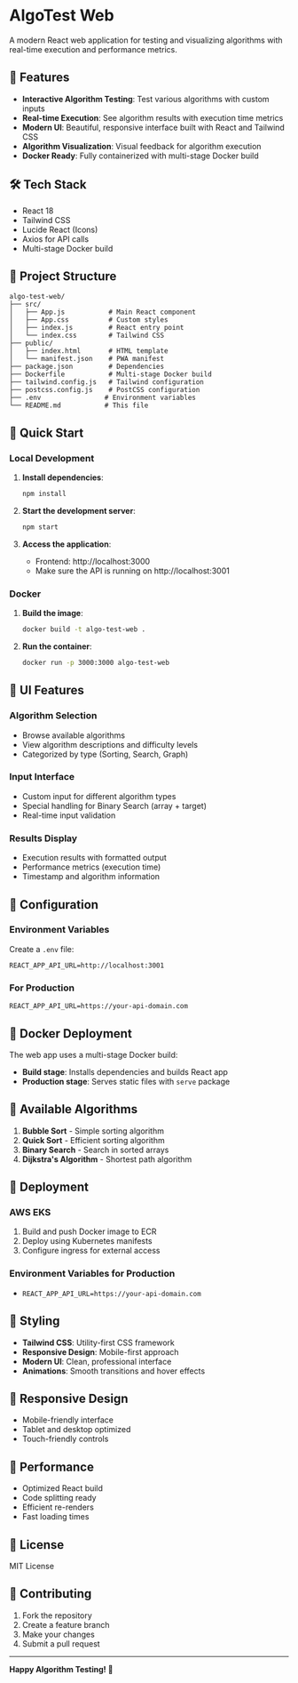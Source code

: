 # AlgoTest Web

A modern React web application for testing and visualizing algorithms with real-time execution and performance metrics.

## 🚀 Features

- **Interactive Algorithm Testing**: Test various algorithms with custom inputs
- **Real-time Execution**: See algorithm results with execution time metrics
- **Modern UI**: Beautiful, responsive interface built with React and Tailwind CSS
- **Algorithm Visualization**: Visual feedback for algorithm execution
- **Docker Ready**: Fully containerized with multi-stage Docker build

## 🛠️ Tech Stack

- React 18
- Tailwind CSS
- Lucide React (Icons)
- Axios for API calls
- Multi-stage Docker build

## 📁 Project Structure

```
algo-test-web/
├── src/
│   ├── App.js           # Main React component
│   ├── App.css          # Custom styles
│   ├── index.js         # React entry point
│   └── index.css        # Tailwind CSS
├── public/
│   ├── index.html       # HTML template
│   └── manifest.json    # PWA manifest
├── package.json         # Dependencies
├── Dockerfile           # Multi-stage Docker build
├── tailwind.config.js   # Tailwind configuration
├── postcss.config.js    # PostCSS configuration
├── .env                # Environment variables
└── README.md           # This file
```

## 🚀 Quick Start

### Local Development

1. **Install dependencies**:
   ```bash
   npm install
   ```

2. **Start the development server**:
   ```bash
   npm start
   ```

3. **Access the application**:
   - Frontend: http://localhost:3000
   - Make sure the API is running on http://localhost:3001

### Docker

1. **Build the image**:
   ```bash
   docker build -t algo-test-web .
   ```

2. **Run the container**:
   ```bash
   docker run -p 3000:3000 algo-test-web
   ```

## 🎨 UI Features

### Algorithm Selection
- Browse available algorithms
- View algorithm descriptions and difficulty levels
- Categorized by type (Sorting, Search, Graph)

### Input Interface
- Custom input for different algorithm types
- Special handling for Binary Search (array + target)
- Real-time input validation

### Results Display
- Execution results with formatted output
- Performance metrics (execution time)
- Timestamp and algorithm information

## 🔧 Configuration

### Environment Variables

Create a `.env` file:

```env
REACT_APP_API_URL=http://localhost:3001
```

### For Production
```env
REACT_APP_API_URL=https://your-api-domain.com
```

## 🐳 Docker Deployment

The web app uses a multi-stage Docker build:

- **Build stage**: Installs dependencies and builds React app
- **Production stage**: Serves static files with `serve` package

## 🎯 Available Algorithms

1. **Bubble Sort** - Simple sorting algorithm
2. **Quick Sort** - Efficient sorting algorithm  
3. **Binary Search** - Search in sorted arrays
4. **Dijkstra's Algorithm** - Shortest path algorithm

## 🚀 Deployment

### AWS EKS
1. Build and push Docker image to ECR
2. Deploy using Kubernetes manifests
3. Configure ingress for external access

### Environment Variables for Production
- `REACT_APP_API_URL=https://your-api-domain.com`

## 🎨 Styling

- **Tailwind CSS**: Utility-first CSS framework
- **Responsive Design**: Mobile-first approach
- **Modern UI**: Clean, professional interface
- **Animations**: Smooth transitions and hover effects

## 📱 Responsive Design

- Mobile-friendly interface
- Tablet and desktop optimized
- Touch-friendly controls

## 🚀 Performance

- Optimized React build
- Code splitting ready
- Efficient re-renders
- Fast loading times

## 📝 License

MIT License

## 🤝 Contributing

1. Fork the repository
2. Create a feature branch
3. Make your changes
4. Submit a pull request

---

**Happy Algorithm Testing! 🎉**

